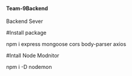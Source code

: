 #### Team-9Backend
Backend Sever

#Install package

npm i express mongoose cors body-parser axios

#Intall Node Modnitor

npm i -D nodemon
